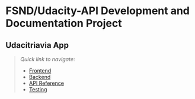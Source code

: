 # FSND/Udacity-API Development and Documentation Project

## Udacitriavia App

> _Quick link to navigate_:
>
> - [Frontend](https://github.com/pattusdev/API-Development-and-Documentation-project/blob/main/README.md#frontend---udacitrivia)
> - [Backend](https://github.com/pattusdev/API-Development-and-Documentation-project/blob/main/README.md#backend---udacitrivia)
> - [API Reference](https://github.com/pattusdev/API-Development-and-Documentation-project/blob/main/README.md#api-reference)
> - [Testing](https://github.com/pattusdev/API-Development-and-Documentation-project/blob/main/README.md#testing-1)